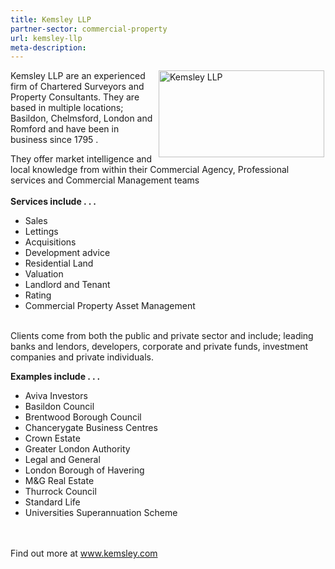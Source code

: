 ```yaml
---
title: Kemsley LLP
partner-sector: commercial-property
url: kemsley-llp
meta-description:
---
```



<p><img alt="Kemsley LLP" src="//clarity-strategies.github.io/ie-uploads/uploads/partners/Kemsley_LLP_250px.jpg" style="float:right; height:139px; margin-left:2px; margin-right:2px; width:265px" />Kemsley LLP are an experienced firm of Chartered Surveyors and Property Consultants. They are based in multiple locations; Basildon, Chelmsford, London and Romford and have been in business since 1795 .</p><p>They offer market intelligence and local knowledge from within their Commercial Agency, Professional services and Commercial Management teams<br /><br /><strong>Services include . . .</strong></p><ul><li>Sales</li><li>Lettings</li><li>Acquisitions</li><li>Development advice</li><li>Residential Land</li><li>Valuation</li><li>Landlord and Tenant</li><li>Rating</li><li>Commercial Property Asset Management</li></ul><p><br />Clients come from both the public and private sector and include; leading banks and lendors, developers, corporate and private funds, investment companies and private individuals.</p><p><strong>Examples include . . .</strong></p><ul><li>Aviva Investors</li><li>Basildon Council</li><li>Brentwood Borough Council</li><li>Chancerygate Business Centres</li><li>Crown Estate</li><li>Greater London Authority</li><li>Legal and General</li><li>London Borough of Havering</li><li>M&amp;G Real Estate</li><li>Thurrock Council</li><li>Standard Life</li><li>Universities Superannuation Scheme</li></ul><p><br /><br />Find out more at <a href="http://www.kemsley.com" target="_blank">www.kemsley.com</a></p>